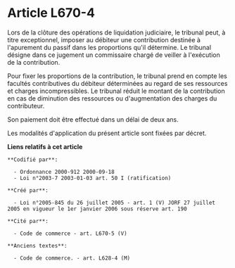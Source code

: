 # Article L670-4

Lors de la clôture des opérations de liquidation judiciaire, le tribunal peut, à titre exceptionnel, imposer au débiteur une
contribution destinée à l'apurement du passif dans les proportions qu'il détermine. Le tribunal désigne dans ce jugement un
commissaire chargé de veiller à l'exécution de la contribution.

Pour fixer les proportions de la contribution, le tribunal prend en compte les facultés contributives du débiteur déterminées
au regard de ses ressources et charges incompressibles. Le tribunal réduit le montant de la contribution en cas de diminution
des ressources ou d'augmentation des charges du contributeur.

Son paiement doit être effectué dans un délai de deux ans.

Les modalités d'application du présent article sont fixées par décret.

**Liens relatifs à cet article**

	**Codifié par**:

	  - Ordonnance 2000-912 2000-09-18
	  - Loi n°2003-7 2003-01-03 art. 50 I (ratification)

	**Créé par**:

	  - Loi n°2005-845 du 26 juillet 2005 - art. 1 (V) JORF 27 juillet 2005 en vigueur le 1er janvier 2006 sous réserve art. 190

	**Cité par**:

	  - Code de commerce - art. L670-5 (V)

	**Anciens textes**:

	  - Code de commerce. - art. L628-4 (M)
